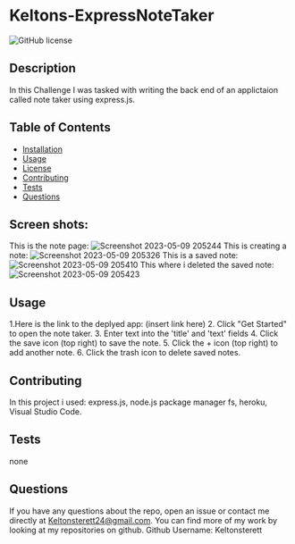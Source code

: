 
  # Keltons-ExpressNoteTaker
   ![GitHub license](https://img.shields.io/badge/license-MIT-blue.svg)

  ## Description
  In this Challenge I was tasked with writing the back end of an applictaion called note taker using express.js.

  ## Table of Contents
  * [Installation](#installation)
  * [Usage](#usage)
  * [License](#license)
  * [Contributing](#contributing)
  * [Tests](#tests)
  * [Questions](#Contact-Information)

  ## Screen shots:
  This is the note page:
  ![Screenshot 2023-05-09 205244](https://github.com/KeltonSterett/Kelton-ExpressNoteTaker/assets/124960295/e4d0d317-7c26-437d-b7e6-78bc0666403c)
  This is creating a note:
  ![Screenshot 2023-05-09 205326](https://github.com/KeltonSterett/Kelton-ExpressNoteTaker/assets/124960295/2454f4b2-606a-43d3-9f7f-939974b510b4)
  This is a saved note:
  ![Screenshot 2023-05-09 205410](https://github.com/KeltonSterett/Kelton-ExpressNoteTaker/assets/124960295/07cef1dd-9180-458f-9697-d94e083b18f9)
  This where i deleted the saved note:
  ![Screenshot 2023-05-09 205423](https://github.com/KeltonSterett/Kelton-ExpressNoteTaker/assets/124960295/cdd46706-aefd-4d71-a84b-dd6e9de156a1)



  ## Usage
  1.Here is the link to the deplyed app: (insert link here)
  2. Click "Get Started" to open the note taker.
  3. Enter text into the 'title' and 'text' fields
  4. Click the save icon (top right) to save the note.
  5. Click the + icon (top right) to add another note.
  6. Click the trash icon to delete saved notes.

  

  ## Contributing
  In this project i used: express.js, node.js package manager fs, heroku, Visual Studio Code.

  ## Tests
  none

  ## Questions
  If you have any questions about the repo, open an issue or contact me directly at Keltonsterett24@gmail.com. You can find more of my work by looking at my repositories on github.
   Github Username: Keltonsterett

